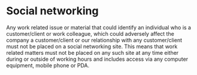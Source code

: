 # Social networking

Any work related issue or material that could identify an individual who is a customer/client or work colleague, which could adversely affect the company a customer/client or our relationship with any customer/client must not be placed on a social networking site. This means that work related matters must not be placed on any such site at any time either during or outside of working hours and includes access via any computer equipment, mobile phone or PDA.
